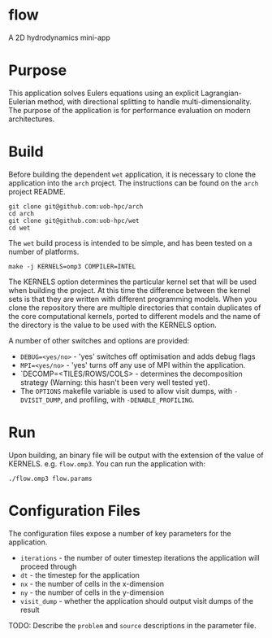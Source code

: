 # flow
A 2D hydrodynamics mini-app

# Purpose

This application solves Eulers equations using an explicit Lagrangian-Eulerian method, with directional splitting to handle multi-dimensionality. The purpose of the application is for performance evaluation on modern architectures.

# Build

Before building the dependent `wet` application, it is necessary to clone the application into the `arch` project. The instructions can be found on the `arch` project README.

```
git clone git@github.com:uob-hpc/arch
cd arch
git clone git@github.com:uob-hpc/wet
cd wet
```

The `wet` build process is intended to be simple, and has been tested on a number of platforms.

```
make -j KERNELS=omp3 COMPILER=INTEL
```

The KERNELS option determines the particular kernel set that will be used when building the project. At this time the difference between the kernel sets is that they are written with different programming models. When you clone the repository there are multiple directories that contain duplicates of the core computational kernels, ported to different models and the name of the directory is the value to be used with the KERNELS option.

A number of other switches and options are provided:

- `DEBUG=<yes/no>` - 'yes' switches off optimisation and adds debug flags
- `MPI=<yes/no>` - 'yes' turns off any use of MPI within the application.
- `DECOMP=<TILES/ROWS/COLS> - determines the decomposition strategy (Warning: this hasn't been very well tested yet).
- The `OPTIONS` makefile variable is used to allow visit dumps, with `-DVISIT_DUMP`, and profiling, with `-DENABLE_PROFILING`.

# Run

Upon building, an binary file will be output with the extension of the value of KERNELS. e.g. `flow.omp3`. You can run the application with:

```
./flow.omp3 flow.params
```

# Configuration Files

The configuration files expose a number of key parameters for the application.

- `iterations` - the number of outer timestep iterations the application will proceed through
- `dt` - the timestep for the application
- `nx` - the number of cells in the x-dimension
- `ny` - the number of cells in the y-dimension
- `visit_dump` - whether the application should output visit dumps of the result

TODO: Describe the `problem` and `source` descriptions in the parameter file.
